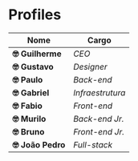 # Profiles

|Nome|Cargo|
|----|---|
|**🤓 Guilherme**|*CEO*|
|**🤓 Gustavo**|_Designer_|
|**🤓 Paulo**|_Back-end_|
|**🤓 Gabriel**|_Infraestrutura_|
|**🤓 Fabio**|_Front-end_|
|**🤓 Murilo**|_Back-end Jr._|
|**🤓 Bruno**|_Front-end Jr._|
|**🤓 João Pedro**|_Full-stack_|
